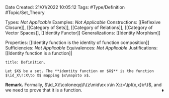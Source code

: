 <div class="topSpace"></div>

Date Created: 21/01/2022 10:05:12
Tags: #Type/Definition #Topic/Set_Theory

Types: <i>Not Applicable</i>
Examples: <i>Not Applicable</i>
Constructions: [[Reflexive Closure]], [[Category of Sets]], [[Category of Relations]], [[Category of Vector Spaces]], [[Identity Functor]]
Generalizations: [[Identity Morphism]]

Properties: [[Identity function is the identity of function composition]]
Sufficiencies: <i>Not Applicable</i>
Equivalences: <i>Not Applicable</i>
Justifications: [[Identity function is a function]]

``` ad-Definition
title: Definition.

Let $X$ be a set. The **identity function on $X$** is the function $\id_X\!:X\to X$ mapping $x\mapsto x$.

```

<b>Remark.</b> Formally, $\id_X\!\coloneqq\l\{z\mid\ex x\in X:z=\tpl{x,x}\r\}$, and we need to prove that it is a function.<span style="float:right;">$\blacklozenge$</span>
